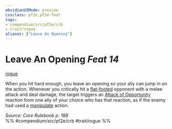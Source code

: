```yaml
---
obsidianUIMode: preview
cssclass: pf2e,pf2e-feat
tags:
- compendium/src/pf2e/crb
- trait/rogue
aliases: ["Leave An Opening"]
---
```

# Leave An Opening  *Feat 14*  
[rogue](../../rules/traits/rogue.md)  


When you hit hard enough, you leave an opening so your ally can jump in on the action. Whenever you critically hit a [flat-footed](../../rules/conditions.md#Flat-footed) opponent with a melee attack and deal damage, the target triggers an [Attack of Opportunity](../../rules/actions/attack-of-opportunity.md) reaction from one ally of your choice who has that reaction, as if the enemy had used a [manipulate](../../rules/traits/manipulate.md) action.

*Source: Core Rulebook p. 188*  
%% #compendium/src/pf2e/crb #trait/rogue %%